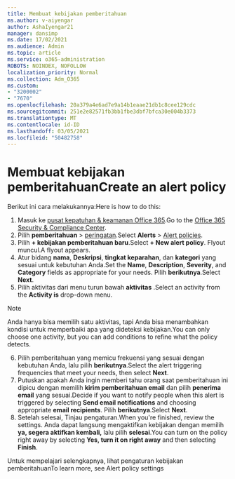 ```yaml
---
title: Membuat kebijakan pemberitahuan
ms.author: v-aiyengar
author: AshaIyengar21
manager: dansimp
ms.date: 17/02/2021
ms.audience: Admin
ms.topic: article
ms.service: o365-administration
ROBOTS: NOINDEX, NOFOLLOW
localization_priority: Normal
ms.collection: Adm_O365
ms.custom:
- "3200002"
- "7670"
ms.openlocfilehash: 20a379a4e6ad7e9a14b1eaae21db1c8cee129cdc
ms.sourcegitcommit: 251e2e82571fb3bb1fbe3dbf7bfca30e004b3373
ms.translationtype: MT
ms.contentlocale: id-ID
ms.lasthandoff: 03/05/2021
ms.locfileid: "50482758"
---
```

# <a name="create-an-alert-policy"></a><span data-ttu-id="6b0c0-102">Membuat kebijakan pemberitahuan</span><span class="sxs-lookup"><span data-stu-id="6b0c0-102">Create an alert policy</span></span>

<span data-ttu-id="6b0c0-103">Berikut ini cara melakukannya:</span><span class="sxs-lookup"><span data-stu-id="6b0c0-103">Here is how to do this:</span></span>

1. <span data-ttu-id="6b0c0-104">Masuk ke [pusat kepatuhan & keamanan Office 365](https://go.microsoft.com/fwlink/p/?linkid=2077143).</span><span class="sxs-lookup"><span data-stu-id="6b0c0-104">Go to the [Office 365 Security & Compliance Center](https://go.microsoft.com/fwlink/p/?linkid=2077143).</span></span>
1. <span data-ttu-id="6b0c0-105">Pilih **pemberitahuan**  >  [peringatan](https://go.microsoft.com/fwlink/?linkid=2103208).</span><span class="sxs-lookup"><span data-stu-id="6b0c0-105">Select **Alerts** > [Alert policies](https://go.microsoft.com/fwlink/?linkid=2103208).</span></span>
1. <span data-ttu-id="6b0c0-106">Pilih **+ kebijakan pemberitahuan baru**.</span><span class="sxs-lookup"><span data-stu-id="6b0c0-106">Select **+ New alert policy**.</span></span> <span data-ttu-id="6b0c0-107">Flyout muncul.</span><span class="sxs-lookup"><span data-stu-id="6b0c0-107">A flyout appears.</span></span>
1. <span data-ttu-id="6b0c0-108">Atur bidang **nama**, **Deskripsi**, **tingkat keparahan**, dan **kategori** yang sesuai untuk kebutuhan Anda.</span><span class="sxs-lookup"><span data-stu-id="6b0c0-108">Set the **Name**, **Description**, **Severity**, and **Category** fields as appropriate for your needs.</span></span> <span data-ttu-id="6b0c0-109">Pilih **berikutnya**.</span><span class="sxs-lookup"><span data-stu-id="6b0c0-109">Select **Next**.</span></span>
1. <span data-ttu-id="6b0c0-110">Pilih aktivitas dari menu turun bawah **aktivitas** .</span><span class="sxs-lookup"><span data-stu-id="6b0c0-110">Select an activity from the **Activity is** drop-down menu.</span></span>
> [!NOTE]
>  <span data-ttu-id="6b0c0-111">Anda hanya bisa memilih satu aktivitas, tapi Anda bisa menambahkan kondisi untuk memperbaiki apa yang dideteksi kebijakan.</span><span class="sxs-lookup"><span data-stu-id="6b0c0-111">You can only choose one activity, but you can add conditions to refine what the policy detects.</span></span>
6. <span data-ttu-id="6b0c0-112">Pilih pemberitahuan yang memicu frekuensi yang sesuai dengan kebutuhan Anda, lalu pilih **berikutnya**.</span><span class="sxs-lookup"><span data-stu-id="6b0c0-112">Select the alert triggering frequencies that meet your needs, then select **Next**.</span></span>
7. <span data-ttu-id="6b0c0-113">Putuskan apakah Anda ingin memberi tahu orang saat pemberitahuan ini dipicu dengan memilih **kirim pemberitahuan email** dan pilih **penerima email** yang sesuai.</span><span class="sxs-lookup"><span data-stu-id="6b0c0-113">Decide if you want to notify people when this alert is triggered by selecting **Send email notifications** and choosing appropriate **email recipients**.</span></span> <span data-ttu-id="6b0c0-114">Pilih **berikutnya**.</span><span class="sxs-lookup"><span data-stu-id="6b0c0-114">Select **Next**.</span></span>
8. <span data-ttu-id="6b0c0-115">Setelah selesai, Tinjau pengaturan.</span><span class="sxs-lookup"><span data-stu-id="6b0c0-115">When you're finished, review the settings.</span></span> <span data-ttu-id="6b0c0-116">Anda dapat langsung mengaktifkan kebijakan dengan memilih **ya, segera aktifkan kembali,** lalu pilih **selesai**.</span><span class="sxs-lookup"><span data-stu-id="6b0c0-116">You can turn on the policy right away by selecting **Yes, turn it on right away** and then selecting **Finish**.</span></span>

<span data-ttu-id="6b0c0-117">Untuk mempelajari selengkapnya, lihat pengaturan kebijakan pemberitahuan</span><span class="sxs-lookup"><span data-stu-id="6b0c0-117">To learn more, see Alert policy settings</span></span>

